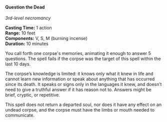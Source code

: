 #### Question the Dead
<!-- markdownlint-disable link-image-reference-definitions -->
[_metadata_:spell_name]:- "Question the Dead"
[_metadata_:spell_original_name]:- "Speak with Dead"
[_metadata_:spell_level]:- "3"
[_metadata_:spell_school]:- "necromancy"
[_metadata_:ritual]:- "false"
[_metadata_:casting_time_amount]:- "1"
[_metadata_:casting_time_unit]:- "action"
[_metadata_:range]:- "10 feet"
[_metadata_:target]:- "one corpse"
[_metadata_:components_verbal]:- "true"
[_metadata_:components_somatic]:- "true"
[_metadata_:components_material]:- "true"
[_metadata_:components_material_description]:- "burning incense"
[_metadata_:duration]:- "10 minutes"
[_metadata_:concentration]:- "false"
[_metadata_:compared_to_wotc_srd_5.1]:- "mechanics_different_wording_different"
[_metadata_:compared_to_a5e_srd]:- "mechanics_different_wording_different"
<!-- markdownlint-disable-next-line no-emphasis-as-heading -->
_3rd-level necromancy_

**Casting Time:** 1 action \
**Range:** 10 feet \
**Components:** V, S, M (burning incense) \
**Duration:** 10 minutes

You call forth one corpse's memories, animating it enough to answer 5 questions.
The spell fails if the corpse was the target of this spell within the last 10 days.

The corpse’s knowledge is limited: it knows only what it knew in life and cannot learn new information or speak about anything that has occurred since its death.
It speaks or signs only in the languages it knew, and doesn’t need to give a truthful answer if it has reason not to.
Answers might be brief, cryptic, or repetitive.

This spell does not return a departed soul, nor does it have any effect on an undead corpse, and the corpse must have the limbs or mouth needed to communicate.

